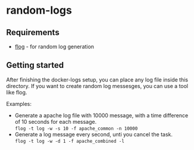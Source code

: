 # random-logs

## Requirements
- [flog](https://github.com/mingrammer/flog) - for random log generation

## Getting started
After finishing the docker-logs setup, you can place any log file inside this directory.
If you want to create random log messesges, you can use a tool like flog.

Examples:
- Generate a apache log file with 10000 message, with a time difference of 10 seconds for each message.\
`flog -t log -w -s 10 -f apache_common -n 10000`
- Generate a log message every second, unti you cancel the task.\
`flog -t log -w -d 1 -f apache_combined -l`